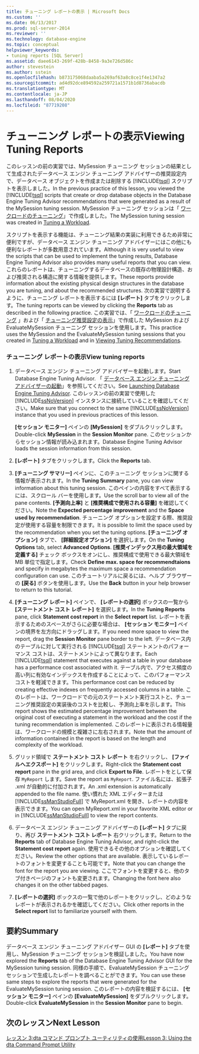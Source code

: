 ```yaml
---
title: チューニング レポートの表示 | Microsoft Docs
ms.custom: ''
ms.date: 06/13/2017
ms.prod: sql-server-2014
ms.reviewer: ''
ms.technology: database-engine
ms.topic: conceptual
helpviewer_keywords:
- tuning reports [SQL Server]
ms.assetid: daee6143-269f-428b-8458-9a3e726d586c
author: stevestein
ms.author: sstein
ms.openlocfilehash: b873175068daaba5a269af63a8c8ce1f4e1347a2
ms.sourcegitcommit: ad4d92dce894592a259721a1571b1d8736abacdb
ms.translationtype: MT
ms.contentlocale: ja-JP
ms.lasthandoff: 08/04/2020
ms.locfileid: "87719208"
---
```

# <a name="viewing-tuning-reports"></a><span data-ttu-id="04f9f-102">チューニング レポートの表示</span><span class="sxs-lookup"><span data-stu-id="04f9f-102">Viewing Tuning Reports</span></span>
  <span data-ttu-id="04f9f-103">このレッスンの前の実習では、MySession チューニング セッションの結果として生成されたデータベース エンジン チューニング アドバイザーの推奨設定内で、データベース オブジェクトを作成または削除する [!INCLUDE[tsql](../../includes/tsql-md.md)] スクリプトを表示しました。</span><span class="sxs-lookup"><span data-stu-id="04f9f-103">In the previous practice of this lesson, you viewed the [!INCLUDE[tsql](../../includes/tsql-md.md)] scripts that create or drop database objects in the Database Engine Tuning Advisor recommendations that were generated as a result of the MySession tuning session.</span></span> <span data-ttu-id="04f9f-104">MySession チューニング セッションは「 [ワークロードのチューニング](lesson-1-1-tuning-a-workload.md)」で作成しました。</span><span class="sxs-lookup"><span data-stu-id="04f9f-104">The MySession tuning session was created in [Tuning a Workload](lesson-1-1-tuning-a-workload.md).</span></span>  
  
 <span data-ttu-id="04f9f-105">スクリプトを表示する機能は、チューニング結果の実装に利用できるため非常に便利ですが、データベース エンジン チューニング アドバイザーにはこの他にも便利なレポートが多数用意されています。</span><span class="sxs-lookup"><span data-stu-id="04f9f-105">Although it is very useful to view the scripts that can be used to implement the tuning results, Database Engine Tuning Advisor also provides many useful reports that you can view.</span></span> <span data-ttu-id="04f9f-106">これらのレポートは、チューニングするデータベースの既存の物理設計構造、および推奨される構造に関する情報を提供します。</span><span class="sxs-lookup"><span data-stu-id="04f9f-106">These reports provide information about the existing physical design structures in the database you are tuning, and about the recommended structures.</span></span> <span data-ttu-id="04f9f-107">次の実習で説明するように、チューニング レポートを表示するには **[レポート]** タブをクリックします。</span><span class="sxs-lookup"><span data-stu-id="04f9f-107">The tuning reports can be viewed by clicking the **Reports** tab as described in the following practice.</span></span> <span data-ttu-id="04f9f-108">この実習では、「 [ワークロードのチューニング](lesson-1-1-tuning-a-workload.md) 」および「 [チューニング推奨設定の表示](lesson-1-2-viewing-tuning-recommendations.md)」で作成した MySession および EvaluateMySession チューニング セッションを使用します。</span><span class="sxs-lookup"><span data-stu-id="04f9f-108">This practice uses the MySession and the EvaluateMySession tuning sessions that you created in [Tuning a Workload](lesson-1-1-tuning-a-workload.md) and in [Viewing Tuning Recommendations](lesson-1-2-viewing-tuning-recommendations.md).</span></span>  
  
### <a name="view-tuning-reports"></a><span data-ttu-id="04f9f-109">チューニング レポートの表示</span><span class="sxs-lookup"><span data-stu-id="04f9f-109">View tuning reports</span></span>  
  
1.  <span data-ttu-id="04f9f-110">データベース エンジン チューニング アドバイザーを起動します。</span><span class="sxs-lookup"><span data-stu-id="04f9f-110">Start Database Engine Tuning Advisor.</span></span> <span data-ttu-id="04f9f-111">「 [データベース エンジン チューニング アドバイザーの起動](../../relational-databases/performance/database-engine-tuning-advisor.md)」を参照してください。</span><span class="sxs-lookup"><span data-stu-id="04f9f-111">See [Launching Database Engine Tuning Advisor](../../relational-databases/performance/database-engine-tuning-advisor.md).</span></span> <span data-ttu-id="04f9f-112">このレッスンの前の実習で使用した [!INCLUDE[ssNoVersion](../../includes/ssnoversion-md.md)] インスタンスに接続していることを確認してください。</span><span class="sxs-lookup"><span data-stu-id="04f9f-112">Make sure that you connect to the same [!INCLUDE[ssNoVersion](../../includes/ssnoversion-md.md)] instance that you used in previous practices of this lesson.</span></span>  
  
     <span data-ttu-id="04f9f-113">**[セッション モニター]** ペインの **[MySession]** をダブルクリックします。</span><span class="sxs-lookup"><span data-stu-id="04f9f-113">Double-click **MySession** in the **Session Monitor** pane.</span></span> <span data-ttu-id="04f9f-114">このセッションからセッション情報が読み込まれます。</span><span class="sxs-lookup"><span data-stu-id="04f9f-114">Database Engine Tuning Advisor loads the session information from this session.</span></span>  
  
2.  <span data-ttu-id="04f9f-115">**[レポート]** タブをクリックします。</span><span class="sxs-lookup"><span data-stu-id="04f9f-115">Click the **Reports** tab.</span></span>  
  
3.  <span data-ttu-id="04f9f-116">**[チューニング サマリー]** ペインに、このチューニング セッションに関する情報が表示されます。</span><span class="sxs-lookup"><span data-stu-id="04f9f-116">In the **Tuning Summary** pane, you can view information about this tuning session.</span></span> <span data-ttu-id="04f9f-117">このペインの内容をすべて表示するには、スクロール バーを使用します。</span><span class="sxs-lookup"><span data-stu-id="04f9f-117">Use the scroll bar to view all of the pane contents.</span></span> <span data-ttu-id="04f9f-118">**[予測向上率]** と **[推奨構成で使用される容量]** を確認してください。</span><span class="sxs-lookup"><span data-stu-id="04f9f-118">Note the **Expected percentage improvement** and the **Space used by recommendation**.</span></span> <span data-ttu-id="04f9f-119">チューニング オプションを設定する際、推奨設定が使用する容量を制限できます。</span><span class="sxs-lookup"><span data-stu-id="04f9f-119">It is possible to limit the space used by the recommendation when you set the tuning options.</span></span> <span data-ttu-id="04f9f-120">**[チューニング オプション]** タブで、 **[詳細設定オプション]** を選択します。</span><span class="sxs-lookup"><span data-stu-id="04f9f-120">On the **Tuning Options** tab, select **Advanced Options**.</span></span> <span data-ttu-id="04f9f-121">**[推奨インデックス用の最大領域を定義する]** チェック ボックスをオンにし、推奨構成で使用できる最大領域を MB 単位で指定します。</span><span class="sxs-lookup"><span data-stu-id="04f9f-121">Check **Define max. space for recommendtaions** and specify in megabytes the maximum space a recommendation configuration can use.</span></span> <span data-ttu-id="04f9f-122">このチュートリアルに戻るには、ヘルプ ブラウザーの **[戻る]** ボタンを使用します。</span><span class="sxs-lookup"><span data-stu-id="04f9f-122">Use the **Back** button in your help browser to return to this tutorial.</span></span>  
  
4.  <span data-ttu-id="04f9f-123">**[チューニング レポート]** ペインで、 **[レポートの選択]** ボックスの一覧から **[ステートメント コスト レポート]** を選択します。</span><span class="sxs-lookup"><span data-stu-id="04f9f-123">In the **Tuning Reports** pane, click **Statement cost report** in the **Select report** list.</span></span> <span data-ttu-id="04f9f-124">レポートを表示するためのスペースがさらに必要な場合は、 **[セッション モニター]** ペインの境界を左方向にドラッグします。</span><span class="sxs-lookup"><span data-stu-id="04f9f-124">If you need more space to view the report, drag the **Session Monitor** pane border to the left.</span></span> <span data-ttu-id="04f9f-125">データベース内のテーブルに対して実行される [!INCLUDE[tsql](../../includes/tsql-md.md)] ステートメントのパフォーマンス コストは、ステートメントによって異なります。</span><span class="sxs-lookup"><span data-stu-id="04f9f-125">Each [!INCLUDE[tsql](../../includes/tsql-md.md)] statement that executes against a table in your database has a performance cost associated with it.</span></span> <span data-ttu-id="04f9f-126">テーブル内で、アクセス頻度の高い列に有効なインデックスを作成することによって、このパフォーマンス コストを軽減できます。</span><span class="sxs-lookup"><span data-stu-id="04f9f-126">This performance cost can be reduced by creating effective indexes on frequently accessed columns in a table.</span></span> <span data-ttu-id="04f9f-127">このレポートは、ワークロードでの元のステートメント実行コストと、チューニング推奨設定の実装後のコストを比較し、予測向上率を示します。</span><span class="sxs-lookup"><span data-stu-id="04f9f-127">This report shows the estimated percentage improvement between the original cost of executing a statement in the workload and the cost if the tuning recommendation is implemented.</span></span> <span data-ttu-id="04f9f-128">このレポートに表示される情報量は、ワークロードの規模と複雑さに左右されます。</span><span class="sxs-lookup"><span data-stu-id="04f9f-128">Note that the amount of information contained in the report is based on the length and complexity of the workload.</span></span>  
  
5.  <span data-ttu-id="04f9f-129">グリッド領域で **ステートメント コスト レポート** を右クリックし、 **[ファイルへエクスポート]** をクリックします。</span><span class="sxs-lookup"><span data-stu-id="04f9f-129">Right-click the **Statement cost report** pane in the grid area, and click **Export to File**.</span></span> <span data-ttu-id="04f9f-130">レポートをとして保存 `MyReport` します。</span><span class="sxs-lookup"><span data-stu-id="04f9f-130">Save the report as `MyReport`.</span></span> <span data-ttu-id="04f9f-131">ファイル名には、拡張子 .xml が自動的に付加されます。</span><span class="sxs-lookup"><span data-stu-id="04f9f-131">An .xml extension is automatically appended to the file name.</span></span> <span data-ttu-id="04f9f-132">使い慣れた XML エディターまたは [!INCLUDE[ssManStudioFull](../../includes/ssmanstudiofull-md.md)] で MyReport.xml を開き、レポートの内容を表示できます。</span><span class="sxs-lookup"><span data-stu-id="04f9f-132">You can open MyReport.xml in your favorite XML editor or in [!INCLUDE[ssManStudioFull](../../includes/ssmanstudiofull-md.md)] to view the report contents.</span></span>  
  
6.  <span data-ttu-id="04f9f-133">データベース エンジン チューニング アドバイザーの **[レポート]** タブに戻り、再び **ステートメント コスト レポート** 右クリックします。</span><span class="sxs-lookup"><span data-stu-id="04f9f-133">Return to the **Reports** tab of Database Engine Tuning Advisor, and right-click the **Statement cost report** again.</span></span> <span data-ttu-id="04f9f-134">使用できるその他のオプションを確認してください。</span><span class="sxs-lookup"><span data-stu-id="04f9f-134">Review the other options that are available.</span></span> <span data-ttu-id="04f9f-135">表示しているレポートのフォントを変更することも可能です。</span><span class="sxs-lookup"><span data-stu-id="04f9f-135">Note that you can change the font for the report you are viewing.</span></span> <span data-ttu-id="04f9f-136">ここでフォントを変更すると、他のタブ付きページのフォントも変更されます。</span><span class="sxs-lookup"><span data-stu-id="04f9f-136">Changing the font here also changes it on the other tabbed pages.</span></span>  
  
7.  <span data-ttu-id="04f9f-137">**[レポートの選択]** ボックスの一覧で他のレポートをクリックし、どのようなレポートが表示されるかを確認してください。</span><span class="sxs-lookup"><span data-stu-id="04f9f-137">Click other reports in the **Select report** list to familiarize yourself with them.</span></span>  
  
## <a name="summary"></a><span data-ttu-id="04f9f-138">要約</span><span class="sxs-lookup"><span data-stu-id="04f9f-138">Summary</span></span>  
 <span data-ttu-id="04f9f-139">データベース エンジン チューニング アドバイザー GUI の **[レポート]** タブを使用し、MySession チューニング セッションを検証しました。</span><span class="sxs-lookup"><span data-stu-id="04f9f-139">You have now explored the **Reports** tab of the Database Engine Tuning Advisor GUI for the MySession tuning session.</span></span> <span data-ttu-id="04f9f-140">同様の手順で、EvaluateMySession チューニング セッションで生成したレポートを調べることができます。</span><span class="sxs-lookup"><span data-stu-id="04f9f-140">You can use these same steps to explore the reports that were generated for the EvaluateMySession tuning session.</span></span> <span data-ttu-id="04f9f-141">このレポートの内容を検証するには、 **[セッション モニター]** ペインの **[EvaluateMySession]** をダブルクリックします。</span><span class="sxs-lookup"><span data-stu-id="04f9f-141">Double-click **EvaluateMySession** in the **Session Monitor** pane to begin.</span></span>  
  
## <a name="next-lesson"></a><span data-ttu-id="04f9f-142">次のレッスン</span><span class="sxs-lookup"><span data-stu-id="04f9f-142">Next Lesson</span></span>  
 [<span data-ttu-id="04f9f-143">レッスン 3:dta コマンド プロンプト ユーティリティの使用</span><span class="sxs-lookup"><span data-stu-id="04f9f-143">Lesson 3: Using the dta Command Prompt Utility</span></span>](lesson-3-using-the-dta-command-prompt-utility.md)  
  
  
